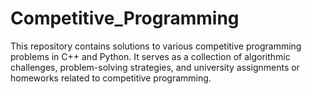 # Competitive_Programming
This repository contains solutions to various competitive programming problems in C++ and Python. It serves as a collection of algorithmic challenges, problem-solving strategies, and university assignments or homeworks related to competitive programming.
